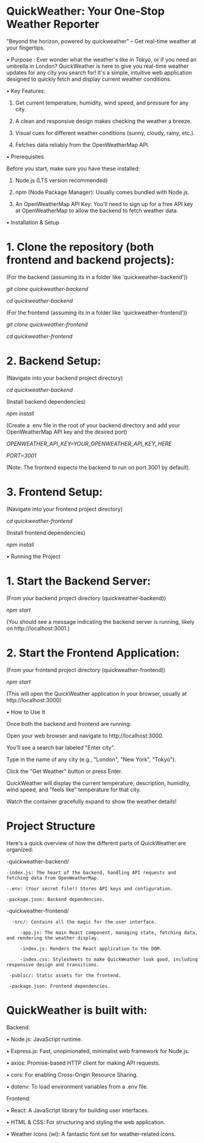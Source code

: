 
 # QuickWeather: Your One-Stop Weather Reporter

"Beyond the horizon, powered by quickweather" – Get real-time weather at your fingertips.


• Purpose : Ever wonder what the weather's like in Tokyo, or if you need an umbrella in London? QuickWeather is here to give you real-time weather updates for any city you search for! It's a simple, intuitive web application designed to quickly fetch and display current weather conditions.

• Key Features:

1. Get current temperature, humidity, wind speed, and pressure for any city.

2. A clean and responsive design makes checking the weather a breeze.

3. Visual cues for different weather conditions (sunny, cloudy, rainy, etc.).

4. Fetches data reliably from the OpenWeatherMap API.

• Prerequisites

Before you start, make sure you have these installed:

1. Node.js (LTS version recommended)

2. npm (Node Package Manager): Usually comes bundled with Node.js.

3. An OpenWeatherMap API Key: You'll need to sign up for a free API key at OpenWeatherMap to allow the backend to fetch weather data.

• Installation & Setup

# 1. Clone the repository (both frontend and backend projects):



(For the backend (assuming its in a folder like 'quickweather-backend'))

<i>git clone <your-backend-repo-url> quickweather-backend</i>

<i>cd quickweather-backend</i>

(For the frontend (assuming its in a folder like 'quickweather-frontend'))

<i>git clone <your-frontend-repo-url> quickweather-frontend</i>

<i>cd quickweather-frontend</i>

# 2. Backend Setup:

(Navigate into your backend project directory)



<i>cd quickweather-backend</i>

(Install backend dependencies)



<i>npm install</i>

(Create a .env file in the root of your backend directory and add your OpenWeatherMap API key and the desired port)

<i>OPENWEATHER_API_KEY=YOUR_OPENWEATHER_API_KEY_HERE</i>

<i>PORT=3001</i>

(Note: The frontend expects the backend to run on port 3001 by default).

# 3. Frontend Setup:

(Navigate into your frontend project directory)



<i>cd quickweather-frontend</i>

(Install frontend dependencies)



<i>npm install</i>


• Running the Project

# 1. Start the Backend Server:

(From your backend project directory (quickweather-backend))



<i>npm start</i>

(You should see a message indicating the backend server is running, likely on http://localhost:3001.)

# 2. Start the Frontend Application:

(From your frontend project directory (quickweather-frontend))



<i>npm start</i>

(This will open the QuickWeather application in your browser, usually at http://localhost:3000)

• How to Use It 

Once both the backend and frontend are running:

Open your web browser and navigate to http://localhost:3000.

You'll see a search bar labeled "Enter city".

Type in the name of any city (e.g., "London", "New York", "Tokyo").

Click the "Get Weather" button or press Enter.

QuickWeather will display the current temperature, description, humidity, wind speed, and "feels like" temperature for that city.

Watch the container gracefully expand to show the weather details!

# Project Structure

Here's a quick overview of how the different parts of QuickWeather are organized:

-quickweather-backend/

    -index.js: The heart of the backend, handling API requests and fetching data from OpenWeatherMap.

    -.env: (Your secret file!) Stores API keys and configuration.

    -package.json: Backend dependencies.

-quickweather-frontend/

      -src/: Contains all the magic for the user interface.
    
         -app.js: The main React component, managing state, fetching data, and rendering the weather display.
    
         -index.js: Renders the React application to the DOM.
    
         -index.css: Stylesheets to make QuickWeather look good, including responsive design and transitions.
    
     -public/: Static assets for the frontend.
    
     -package.json: Frontend dependencies.



# QuickWeather is built with:

Backend:

• Node.js: JavaScript runtime.

• Express.js: Fast, unopinionated, minimalist web framework for Node.js.

• axios: Promise-based HTTP client for making API requests.

• cors: For enabling Cross-Origin Resource Sharing.

• dotenv: To load environment variables from a .env file.

Frontend:

• React: A JavaScript library for building user interfaces.

• HTML & CSS: For structuring and styling the web application.

• Weather Icons (wi): A fantastic font set for weather-related icons.
